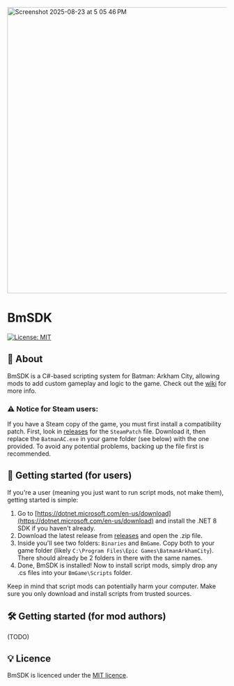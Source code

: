 <img height="656" alt="Screenshot 2025-08-23 at 5 05 46 PM" src="https://github.com/user-attachments/assets/75e1de77-5805-4bde-b25c-ddc9481c49d3" />

# BmSDK
[![License: MIT](https://img.shields.io/badge/License-MIT-green.svg)](LICENSE.md)

## 📖 About
BmSDK is a C#-based scripting system for Batman: Arkham City, allowing mods to add custom gameplay and logic to the game. Check out the [wiki](../../wiki) for more info.

### ⚠️ Notice for Steam users:
If you have a Steam copy of the game, you must first install a compatibility patch. First, look in [releases](../../releases/latest) for the `SteamPatch` file. Download it, then replace the `BatmanAC.exe` in your game folder (see below) with the one provided. To avoid any potential problems, backing up the file first is recommended.

## 🚀 Getting started (for users)
If you're a user (meaning you just want to run script mods, not make them), getting started is simple:

1. Go to [https://dotnet.microsoft.com/en-us/download](https://dotnet.microsoft.com/en-us/download) and install the .NET 8 SDK if you haven't already.
2. Download the latest release from [releases](../../releases/latest) and open the .zip file.
3. Inside you'll see two folders: `Binaries` and `BmGame`. Copy both to your game folder (likely `C:\Program Files\Epic Games\BatmanArkhamCity`). There should already be 2 folders in there with the same names.
4. Done, BmSDK is installed! Now to install script mods, simply drop any .cs files into your `BmGame\Scripts` folder.

Keep in mind that script mods can potentially harm your computer. Make sure you only download and install scripts from trusted sources.

## 🛠️ Getting started (for mod authors)
(TODO)

## 💡 Licence
BmSDK is licenced under the [MIT licence](LICENSE.md).





